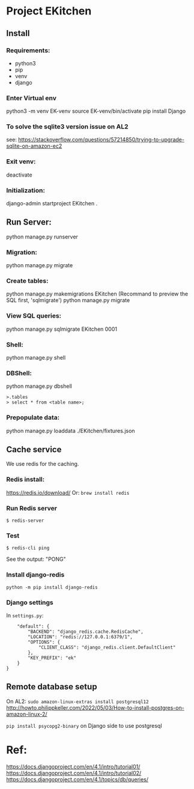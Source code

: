 # Project EKitchen

## Install

### Requirements:
- python3
- pip
- venv
- django


### Enter Virtual env
python3 -m venv EK-venv 
source EK-venv/bin/activate
pip install Django

### To solve the sqlite3 version issue on AL2
see: https://stackoverflow.com/questions/57214850/trying-to-upgrade-sqlite-on-amazon-ec2

### Exit venv:

deactivate


### Initialization:
django-admin startproject EKitchen .


## Run Server:
python manage.py runserver

### Migration:
python manage.py migrate

### Create tables:
python manage.py makemigrations EKitchen
(Recommand to preview the SQL first, 'sqlmigrate')
python manage.py migrate

### View SQL queries:
python manage.py sqlmigrate EKitchen 0001

### Shell:
python manage.py shell

### DBShell:
python manage.py dbshell

```
>.tables
> select * from <table name>;
```

### Prepopulate data:
python manage.py loaddata ./EKitchen/fixtures.json 


## Cache service
We use redis for the caching.

### Redis install:
https://redis.io/download/
Or:
```brew install redis```

### Run Redis server
```$ redis-server```

### Test
```$ redis-cli ping```

See the output: "PONG"

### Install django-redis
```python -m pip install django-redis```

### Django settings
In `settings.py`:
```CACHES = {
    "default": {
        "BACKEND": "django_redis.cache.RedisCache",
        "LOCATION": "redis://127.0.0.1:6379/1",
        "OPTIONS": {
            "CLIENT_CLASS": "django_redis.client.DefaultClient"
        },
        "KEY_PREFIX": "ek"
    }
}
```

## Remote database setup
On AL2: `sudo amazon-linux-extras install postgresql12`
http://howto.philippkeller.com/2022/05/03/How-to-install-postgres-on-amazon-linux-2/

`pip install psycopg2-binary` on Django side to use postgresql


# Ref:
https://docs.djangoproject.com/en/4.1/intro/tutorial01/
https://docs.djangoproject.com/en/4.1/intro/tutorial02/
https://docs.djangoproject.com/en/4.1/topics/db/queries/
